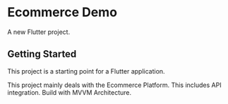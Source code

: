 # Ecommerce Demo

A new Flutter project.

## Getting Started

This project is a starting point for a Flutter application.

This project mainly deals with the Ecommerce Platform.
This includes API integration.
Build with MVVM Architecture.
